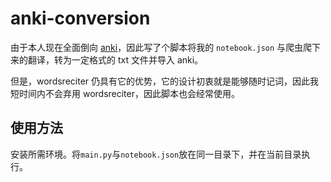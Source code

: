 # anki-conversion
由于本人现在全面倒向 [anki](https://apps.ankiweb.net/)，因此写了个脚本将我的 `notebook.json` 与爬虫爬下来的翻译，转为一定格式的 txt 文件并导入 anki。

但是，wordsreciter 仍具有它的优势，它的设计初衷就是能够随时记词，因此我短时间内不会弃用 wordsreciter，因此脚本也会经常使用。

## 使用方法
安装所需环境。将`main.py`与`notebook.json`放在同一目录下，并在当前目录执行。